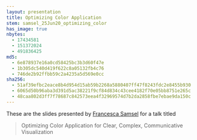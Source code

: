 ```yaml
---
layout: presentation
title: Optimizing Color Application
stem: samsel_25Jun20_optimizing_color
has_image: true
nbytes:
  - 17434581
  - 151372024
  - 491836425
md5:
  - 6e878937e16a0cd58425bc3b3d60f47e
  - 1b305dc540d419f622c8a05132fb4c76
  - 746de2b92ffbb59c2a4235a5d569e0cc
sha256:
  - 51af39efbc2eace8b4d954d15ab59b2268a5880407ff47f8243fdc2e8455b930
  - 6065d50b96aba3d391d5ac38221f9cf84d834c43cee4182f70e05bb8751e265c
  - 48caa802d3ff7f78687c842573eea4f32969574d7b2da2858fbe7ebae9da150c
---
```

These are the slides presented by
[Francesca Samsel](http://www.francescasamsel.com/home_html/HOME.html) for a
talk titled

> Optimizing Color Application for Clear, Complex, Communicative Visualization
